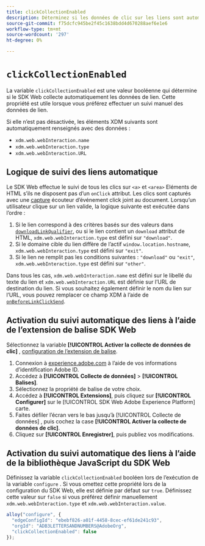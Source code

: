 ```yaml
---
title: clickCollectionEnabled
description: Déterminez si les données de clic sur les liens sont automatiquement collectées.
source-git-commit: f75dcfc945be2f45c1638bdd4d670288aef6e1e6
workflow-type: tm+mt
source-wordcount: '297'
ht-degree: 0%

---
```



# `clickCollectionEnabled`

La variable `clickCollectionEnabled` est une valeur booléenne qui détermine si le SDK Web collecte automatiquement les données de lien. Cette propriété est utile lorsque vous préférez effectuer un suivi manuel des données de lien.

Si elle n’est pas désactivée, les éléments XDM suivants sont automatiquement renseignés avec des données :

* `xdm.web.webInteraction.name`
* `xdm.web.webInteraction.type`
* `xdm.web.webInteraction.URL`

## Logique de suivi des liens automatique

Le SDK Web effectue le suivi de tous les clics sur `<a>` et `<area>` Eléments de HTML s’ils ne disposent pas d’un `onClick` attribut. Les clics sont capturés avec une [capture](https://www.w3.org/TR/uievents/#capture-phase) écouteur d’événement click joint au document. Lorsqu’un utilisateur clique sur un lien valide, la logique suivante est exécutée dans l’ordre :

1. Si le lien correspond à des critères basés sur des valeurs dans [`downloadLinkQualifier`](downloadlinkqualifier.md), ou si le lien contient un `download` attribut de HTML, `xdm.web.webInteraction.type` est défini sur `"download"`.
1. Si le domaine cible du lien diffère de l’actif `window.location.hostname`, `xdm.web.webInteraction.type` est défini sur `"exit"`.
1. Si le lien ne remplit pas les conditions suivantes : `"download"` ou `"exit"`, `xdm.web.webInteraction.type` est défini sur `"other"`.

Dans tous les cas, `xdm.web.webInteraction.name` est défini sur le libellé du texte du lien et `xdm.web.webInteraction.URL` est définie sur l’URL de destination du lien. Si vous souhaitez également définir le nom du lien sur l’URL, vous pouvez remplacer ce champ XDM à l’aide de [`onBeforeLinkClickSend`](onbeforelinkclicksend.md).

## Activation du suivi automatique des liens à l’aide de l’extension de balise SDK Web

Sélectionnez la variable **[!UICONTROL Activer la collecte de données de clic]** , [configuration de l’extension de balise](/help/tags/extensions/client/web-sdk/web-sdk-extension-configuration.md).

1. Connexion à [experience.adobe.com](https://experience.adobe.com) à l’aide de vos informations d’identification Adobe ID.
1. Accédez à **[!UICONTROL Collecte de données]** > **[!UICONTROL Balises]**.
1. Sélectionnez la propriété de balise de votre choix.
1. Accédez à **[!UICONTROL Extensions]**, puis cliquez sur **[!UICONTROL Configurer]** sur le [!UICONTROL SDK Web Adobe Experience Platform] carte.
1. Faites défiler l’écran vers le bas jusqu’à [!UICONTROL Collecte de données] , puis cochez la case **[!UICONTROL Activer la collecte de données de clic]**.
1. Cliquez sur **[!UICONTROL Enregistrer]**, puis publiez vos modifications.

## Activation du suivi automatique des liens à l’aide de la bibliothèque JavaScript du SDK Web

Définissez la variable `clickCollectionEnabled` booléen lors de l’exécution de la variable `configure` . Si vous omettez cette propriété lors de la configuration du SDK Web, elle est définie par défaut sur `true`. Définissez cette valeur sur `false` si vous préférez définir manuellement `xdm.web.webInteraction.type` et `xdm.web.webInteraction.value`.

```js
alloy("configure", {
  "edgeConfigId": "ebebf826-a01f-4458-8cec-ef61de241c93",
  "orgId": "ADB3LETTERSANDNUMBERS@AdobeOrg",
  "clickCollectionEnabled": false
});
```
